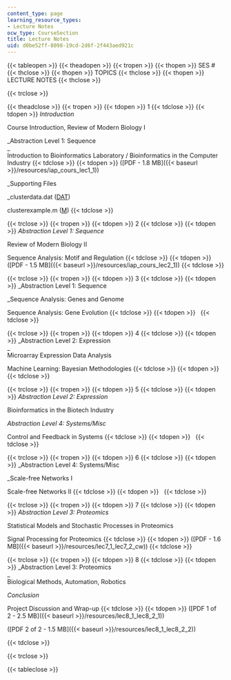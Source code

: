 ```yaml
---
content_type: page
learning_resource_types:
- Lecture Notes
ocw_type: CourseSection
title: Lecture Notes
uid: d0be52ff-8098-19cd-2d6f-2f443aed921c
---
```


{{< tableopen >}}
{{< theadopen >}}
{{< tropen >}}
{{< thopen >}}
SES #
{{< thclose >}}
{{< thopen >}}
TOPICS
{{< thclose >}}
{{< thopen >}}
LECTURE NOTES
{{< thclose >}}

{{< trclose >}}

{{< theadclose >}}
{{< tropen >}}
{{< tdopen >}}
1
{{< tdclose >}}
{{< tdopen >}}
_Introduction_  
  
Course Introduction, Review of Modern Biology I  
  
_Abstraction Level 1: Sequence  
_  
Introduction to Bioinformatics Laboratory / Bioinformatics in the Computer Industry
{{< tdclose >}}
{{< tdopen >}}
([PDF - 1.8 MB]({{< baseurl >}}/resources/iap_cours_lec1_1))  
  
_Supporting Files  
  
_clusterdata.dat ([DAT](/courses/electrical-engineering-and-computer-science/6-092-bioinformatics-and-proteomics-january-iap-2005/lecture-notes/clusterdata.dat))  
  
clusterexample.m ([M](/courses/electrical-engineering-and-computer-science/6-092-bioinformatics-and-proteomics-january-iap-2005/lecture-notes/clusterexample.m))
{{< tdclose >}}

{{< trclose >}}
{{< tropen >}}
{{< tdopen >}}
2
{{< tdclose >}}
{{< tdopen >}}
_Abstraction Level 1: Sequence_  
  
Review of Modern Biology II  
  
Sequence Analysis: Motif and Regulation
{{< tdclose >}}
{{< tdopen >}}
([PDF - 1.5 MB]({{< baseurl >}}/resources/iap_cours_lec2_1))
{{< tdclose >}}

{{< trclose >}}
{{< tropen >}}
{{< tdopen >}}
3
{{< tdclose >}}
{{< tdopen >}}
_Abstraction Level 1: Sequence  
  
_Sequence Analysis: Genes and Genome  
  
Sequence Analysis: Gene Evolution
{{< tdclose >}}
{{< tdopen >}}
 
{{< tdclose >}}

{{< trclose >}}
{{< tropen >}}
{{< tdopen >}}
4
{{< tdclose >}}
{{< tdopen >}}
_Abstraction Level 2: Expression  
_  
Microarray Expression Data Analysis  
  
Machine Learning: Bayesian Methodologies
{{< tdclose >}}
{{< tdopen >}}
 
{{< tdclose >}}

{{< trclose >}}
{{< tropen >}}
{{< tdopen >}}
5
{{< tdclose >}}
{{< tdopen >}}
_Abstraction Level 2: Expression_  
  
Bioinformatics in the Biotech Industry  
  
_Abstraction Level 4: Systems/Misc_  
  
Control and Feedback in Systems
{{< tdclose >}}
{{< tdopen >}}
 
{{< tdclose >}}

{{< trclose >}}
{{< tropen >}}
{{< tdopen >}}
6
{{< tdclose >}}
{{< tdopen >}}
_Abstraction Level 4: Systems/Misc  
  
_Scale-free Networks I  
  
Scale-free Networks II
{{< tdclose >}}
{{< tdopen >}}
 
{{< tdclose >}}

{{< trclose >}}
{{< tropen >}}
{{< tdopen >}}
7
{{< tdclose >}}
{{< tdopen >}}
_Abstraction Level 3: Proteomics_  
  
Statistical Models and Stochastic Processes in Proteomics  
  
Signal Processing for Proteomics
{{< tdclose >}}
{{< tdopen >}}
([PDF - 1.6 MB]({{< baseurl >}}/resources/lec7_1_lec7_2_cw))
{{< tdclose >}}

{{< trclose >}}
{{< tropen >}}
{{< tdopen >}}
8
{{< tdclose >}}
{{< tdopen >}}
_Abstraction Level 3: Proteomics  
_  
Biological Methods, Automation, Robotics  
  
_Conclusion_  
  
Project Discussion and Wrap-up
{{< tdclose >}}
{{< tdopen >}}
([PDF 1 of 2 - 2.5 MB]({{< baseurl >}}/resources/lec8_1_lec8_2_1))

([PDF 2 of 2 - 1.5 MB]({{< baseurl >}}/resources/lec8_1_lec8_2_2))


{{< tdclose >}}

{{< trclose >}}

{{< tableclose >}}